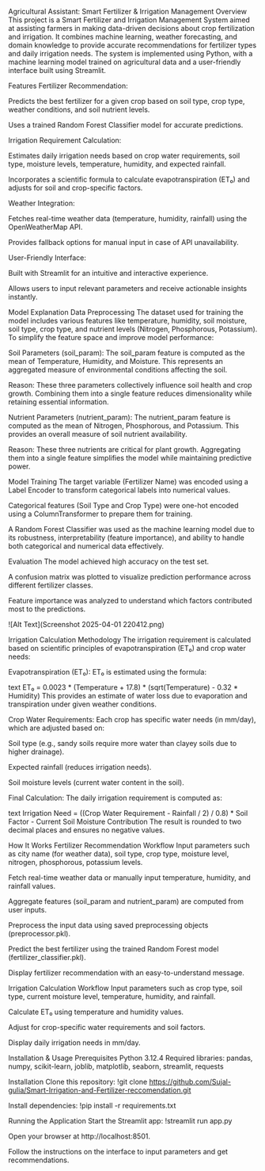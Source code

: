 Agricultural Assistant: Smart Fertilizer & Irrigation Management
Overview
This project is a Smart Fertilizer and Irrigation Management System aimed at assisting farmers in making data-driven decisions about crop fertilization and irrigation. It combines machine learning, weather forecasting, and domain knowledge to provide accurate recommendations for fertilizer types and daily irrigation needs. The system is implemented using Python, with a machine learning model trained on agricultural data and a user-friendly interface built using Streamlit.

Features
Fertilizer Recommendation:

Predicts the best fertilizer for a given crop based on soil type, crop type, weather conditions, and soil nutrient levels.

Uses a trained Random Forest Classifier model for accurate predictions.

Irrigation Requirement Calculation:

Estimates daily irrigation needs based on crop water requirements, soil type, moisture levels, temperature, humidity, and expected rainfall.

Incorporates a scientific formula to calculate evapotranspiration (ET₀) and adjusts for soil and crop-specific factors.

Weather Integration:

Fetches real-time weather data (temperature, humidity, rainfall) using the OpenWeatherMap API.

Provides fallback options for manual input in case of API unavailability.

User-Friendly Interface:

Built with Streamlit for an intuitive and interactive experience.

Allows users to input relevant parameters and receive actionable insights instantly.

Model Explanation
Data Preprocessing
The dataset used for training the model includes various features like temperature, humidity, soil moisture, soil type, crop type, and nutrient levels (Nitrogen, Phosphorous, Potassium). To simplify the feature space and improve model performance:

Soil Parameters (soil_param):
The soil_param feature is computed as the mean of Temperature, Humidity, and Moisture. This represents an aggregated measure of environmental conditions affecting the soil.

Reason: These three parameters collectively influence soil health and crop growth. Combining them into a single feature reduces dimensionality while retaining essential information.

Nutrient Parameters (nutrient_param):
The nutrient_param feature is computed as the mean of Nitrogen, Phosphorous, and Potassium. This provides an overall measure of soil nutrient availability.

Reason: These three nutrients are critical for plant growth. Aggregating them into a single feature simplifies the model while maintaining predictive power.

Model Training
The target variable (Fertilizer Name) was encoded using a Label Encoder to transform categorical labels into numerical values.

Categorical features (Soil Type and Crop Type) were one-hot encoded using a ColumnTransformer to prepare them for training.

A Random Forest Classifier was used as the machine learning model due to its robustness, interpretability (feature importance), and ability to handle both categorical and numerical data effectively.

Evaluation
The model achieved high accuracy on the test set.

A confusion matrix was plotted to visualize prediction performance across different fertilizer classes.

Feature importance was analyzed to understand which factors contributed most to the predictions.

![Alt Text](Screenshot 2025-04-01 220412.png)

Irrigation Calculation Methodology
The irrigation requirement is calculated based on scientific principles of evapotranspiration (ET₀) and crop water needs:

Evapotranspiration (ET₀):
ET₀ is estimated using the formula:

text
ET₀ = 0.0023 * (Temperature + 17.8) * (sqrt(Temperature) - 0.32 * Humidity)
This provides an estimate of water loss due to evaporation and transpiration under given weather conditions.

Crop Water Requirements:
Each crop has specific water needs (in mm/day), which are adjusted based on:

Soil type (e.g., sandy soils require more water than clayey soils due to higher drainage).

Expected rainfall (reduces irrigation needs).

Soil moisture levels (current water content in the soil).

Final Calculation:
The daily irrigation requirement is computed as:

text
Irrigation Need = ((Crop Water Requirement - Rainfall / 2) / 0.8) * Soil Factor
                  - Current Soil Moisture Contribution
The result is rounded to two decimal places and ensures no negative values.

How It Works
Fertilizer Recommendation Workflow
Input parameters such as city name (for weather data), soil type, crop type, moisture level, nitrogen, phosphorous, potassium levels.

Fetch real-time weather data or manually input temperature, humidity, and rainfall values.

Aggregate features (soil_param and nutrient_param) are computed from user inputs.

Preprocess the input data using saved preprocessing objects (preprocessor.pkl).

Predict the best fertilizer using the trained Random Forest model (fertilizer_classifier.pkl).

Display fertilizer recommendation with an easy-to-understand message.

Irrigation Calculation Workflow
Input parameters such as crop type, soil type, current moisture level, temperature, humidity, and rainfall.

Calculate ET₀ using temperature and humidity values.

Adjust for crop-specific water requirements and soil factors.

Display daily irrigation needs in mm/day.

Installation & Usage
Prerequisites
Python 3.12.4
Required libraries: pandas, numpy, scikit-learn, joblib, matplotlib, seaborn, streamlit, requests

Installation
Clone this repository:
!git clone https://github.com/Sujal-gulia/Smart-Irrigation-and-Fertilizer-reccomendation.git

Install dependencies:
!pip install -r requirements.txt

Running the Application
Start the Streamlit app:
!streamlit run app.py

Open your browser at http://localhost:8501.

Follow the instructions on the interface to input parameters and get recommendations.
